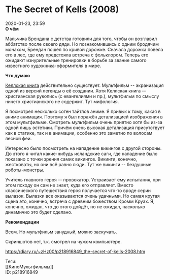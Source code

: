 The Secret of Kells (2008)
===========================

   
 2020-01-23, 23:59   
   **О чём**    
   
 Мальчика Брендана с детства готовили для того, чтобы он возглавил аббатство после своего дяди. Но познакомившись с одним бродячим монахом, Брендан пошёл по кривой дорожке. Сначала дорожка повела его в лес, где ему предстояла встреча с фольклором. Теперь его ожидают изнурительные тренировки в борьбе за звание самого известного художника-оформителя в мире.   
   
  **Что думаю**    
   
  [Келлская книга](https://ru.wikipedia.org/wiki/%D0%9A%D0%B5%D0%BB%D0%BB%D1%81%D0%BA%D0%B0%D1%8F_%D0%BA%D0%BD%D0%B8%D0%B3%D0%B0)  действительно существует. Мультфильм -- экранизация одной из версий легенды о её создании. Хотя Келлская книга -- христианская рукопись (с евангелиями и пр.), мультфильм по смыслу ничего христианского не содержит. Тут мифология.   
   
 Я посмотрел несколько сотен тайтлов аниме. Я привык к тому, какая в аниме анимация. Поэтому я был поражён детализацией изображения в этом мультфильме. Смотреть мультфильм очень приятно хотя бы из-за одной лишь эстетики. Причём очень высокая детализация присутствует как в статике, так и в анимации, особенно это заметно по волосам лесной феи.   
   
 Интересно было посмотреть на нападение викингов с другой стороны. До этого я читал какие-нибудь исландские саги, где нападение было показано с точки зрения самих викингов. Викинги, конечно, жестковаты, но они всё равно люди. Тут же викинги -- бездушные роботы-монстры.   
   
 Учитель главного героя -- провокатор. Устраивает ему испытания, при этом походу он сам не знает, куда его отправляет. Вместо классического путешествия героя получается что-то вроде серии вылазок. Вылазки все оказываются очень удачными. Но самая крутая сцена это, конечно, встреча с древним божеством Кромм Круах. Я, конечно, ожидал, что до этого дойдёт, но не ожидал, насколько динамично это будет сделано.   
   
  **Рекомендации**    
   
 Всем. Но мультфильм занудный, можно заскучать.   
   
 Скриншотов нет, т.к. смотрел на чужом компьютере.   
    
 <https://diary.ru/~zHz00/p218916849_the-secret-of-kells-2008.htm>   
   
 Теги:   
 [[КиноМультфильмы]]   
 ID: p218916849